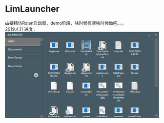 # LimLauncher
<del>山寨</del>精仿Rolan启动器，demo阶段，啥时候有空啥时候做吧。。。  
2019.4.11 进度：
![](/pics/launcher_20190411.png)
